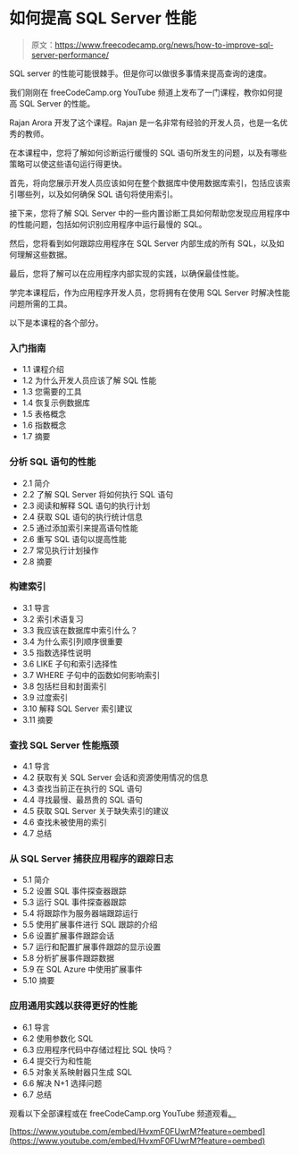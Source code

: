 # 如何提高 SQL Server 性能

> 原文：<https://www.freecodecamp.org/news/how-to-improve-sql-server-performance/>

SQL server 的性能可能很棘手。但是你可以做很多事情来提高查询的速度。

我们刚刚在 freeCodeCamp.org YouTube 频道上发布了一门课程，教你如何提高 SQL Server 的性能。

Rajan Arora 开发了这个课程。Rajan 是一名非常有经验的开发人员，也是一名优秀的教师。

在本课程中，您将了解如何诊断运行缓慢的 SQL 语句所发生的问题，以及有哪些策略可以使这些语句运行得更快。

首先，将向您展示开发人员应该如何在整个数据库中使用数据库索引，包括应该索引哪些列，以及如何确保 SQL 语句将使用索引。

接下来，您将了解 SQL Server 中的一些内置诊断工具如何帮助您发现应用程序中的性能问题，包括如何识别应用程序中运行最慢的 SQL。

然后，您将看到如何跟踪应用程序在 SQL Server 内部生成的所有 SQL，以及如何理解这些数据。

最后，您将了解可以在应用程序内部实现的实践，以确保最佳性能。

学完本课程后，作为应用程序开发人员，您将拥有在使用 SQL Server 时解决性能问题所需的工具。

以下是本课程的各个部分。

### 入门指南

*   1.1 课程介绍
*   1.2 为什么开发人员应该了解 SQL 性能
*   1.3 您需要的工具
*   1.4 恢复示例数据库
*   1.5 表格概念
*   1.6 指数概念
*   1.7 摘要

### 分析 SQL 语句的性能

*   2.1 简介
*   2.2 了解 SQL Server 将如何执行 SQL 语句
*   2.3 阅读和解释 SQL 语句的执行计划
*   2.4 获取 SQL 语句的执行统计信息
*   2.5 通过添加索引来提高语句性能
*   2.6 重写 SQL 语句以提高性能
*   2.7 常见执行计划操作
*   2.8 摘要

### 构建索引

*   3.1 导言
*   3.2 索引术语复习
*   3.3 我应该在数据库中索引什么？
*   3.4 为什么索引列顺序很重要
*   3.5 指数选择性说明
*   3.6 LIKE 子句和索引选择性
*   3.7 WHERE 子句中的函数如何影响索引
*   3.8 包括栏目和封面索引
*   3.9 过度索引
*   3.10 解释 SQL Server 索引建议
*   3.11 摘要

### 查找 SQL Server 性能瓶颈

*   4.1 导言
*   4.2 获取有关 SQL Server 会话和资源使用情况的信息
*   4.3 查找当前正在执行的 SQL 语句
*   4.4 寻找最慢、最昂贵的 SQL 语句
*   4.5 获取 SQL Server 关于缺失索引的建议
*   4.6 查找未被使用的索引
*   4.7 总结

### 从 SQL Server 捕获应用程序的跟踪日志

*   5.1 简介
*   5.2 设置 SQL 事件探查器跟踪
*   5.3 运行 SQL 事件探查器跟踪
*   5.4 将跟踪作为服务器端跟踪运行
*   5.5 使用扩展事件进行 SQL 跟踪的介绍
*   5.6 设置扩展事件跟踪会话
*   5.7 运行和配置扩展事件跟踪的显示设置
*   5.8 分析扩展事件跟踪数据
*   5.9 在 SQL Azure 中使用扩展事件
*   5.10 摘要

### 应用通用实践以获得更好的性能

*   6.1 导言
*   6.2 使用参数化 SQL
*   6.3 应用程序代码中存储过程比 SQL 快吗？
*   6.4 提交行为和性能
*   6.5 对象关系映射器只生成 SQL
*   6.6 解决 N+1 选择问题
*   6.7 总结

观看以下全部课程或在 freeCodeCamp.org YouTube 频道观看[。](https://www.youtube.com/watch?v=HvxmF0FUwrM)

[https://www.youtube.com/embed/HvxmF0FUwrM?feature=oembed](https://www.youtube.com/embed/HvxmF0FUwrM?feature=oembed)